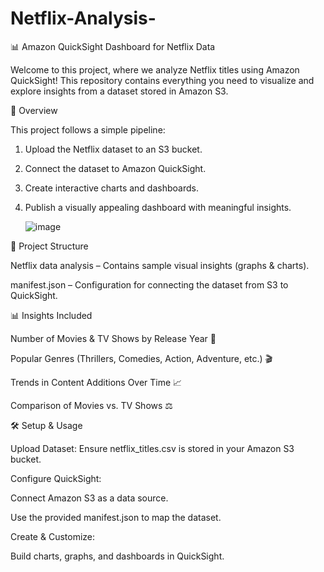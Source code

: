 # Netflix-Analysis-
📊 Amazon QuickSight Dashboard for Netflix Data

Welcome to this project, where we analyze Netflix titles using Amazon QuickSight! This repository contains everything you need to visualize and explore insights from a dataset stored in Amazon S3.

🚀 Overview

This project follows a simple pipeline:

1. Upload the Netflix dataset to an S3 bucket.

2. Connect the dataset to Amazon QuickSight.

3. Create interactive charts and dashboards.

4. Publish a visually appealing dashboard with meaningful insights.

   ![image](https://github.com/user-attachments/assets/a42a08ba-e26b-48f6-9151-8531bde70bb7)



📂 Project Structure

Netflix data analysis – Contains sample visual insights (graphs & charts).

manifest.json – Configuration for connecting the dataset from S3 to QuickSight.

📊 Insights Included

Number of Movies & TV Shows by Release Year 📅

Popular Genres (Thrillers, Comedies, Action, Adventure, etc.) 🎬

Trends in Content Additions Over Time 📈

Comparison of Movies vs. TV Shows ⚖️

🛠️ Setup & Usage

Upload Dataset: Ensure netflix_titles.csv is stored in your Amazon S3 bucket.

Configure QuickSight:

Connect Amazon S3 as a data source.

Use the provided manifest.json to map the dataset.

Create & Customize:

Build charts, graphs, and dashboards in QuickSight.


